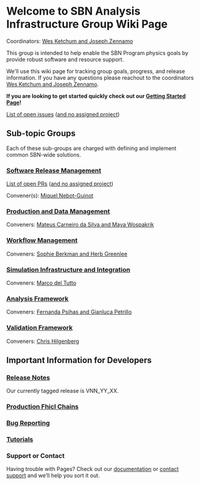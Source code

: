# Welcome to SBN Analysis Infrastructure Group Wiki Page

Coordinators: [Wes Ketchum and Joseph Zennamo](mailto:wketchum@fnal.gov,jaz8600@fnal.gov)

This group is intended to help enable the SBN Program physics goals by provide robust software and resource support. 

We'll use this wiki page for tracking group goals, progress, and release information. If you have any questions please reachout to the coordinators [Wes Ketchum and Joseph Zennamo](mailto:wketchum@fnal.gov,jaz8600@fnal.gov). 

**If you are looking to get started quickly check out our [Getting Started Page](gettingstarted.md)!**

[List of open issues](https://github.com/issues?q=is%3Aopen+is%3Aissue+org%3ASBNSoftware+archived%3Afalse) ([and no assigned project](https://github.com/issues?q=is%3Aopen+is%3Aissue+org%3ASBNSoftware+archived%3Afalse+no%3Aproject))

## Sub-topic Groups

Each of these sub-groups are charged with defining and implement common SBN-wide solutions.

### [Software Release Management](rm.md)

[List of open PRs](https://github.com/pulls?q=is%3Aopen+is%3Apr+org%3ASBNSoftware+archived%3Afalse) ([and no assigned project](https://github.com/pulls?q=is%3Aopen+is%3Apr+org%3ASBNSoftware+archived%3Afalse+no%3Aproject))

Convener(s): [Miquel Nebot-Guinot](mailto:)
<!-- Goal is to maintain high-quality releases of SBN-specific software packages -->

### [Production and Data Management](https://sbnsoftware.github.io/sbn/sbnprod_wiki/Wiki)

Conveners: [Mateus Carneiro da Silva and Maya Wospakrik](mailto:sbn-mc-prod@fnal.gov)

<!-- Work with SCD & SBN to maintain production & data-management schemes -->

### [Workflow Management](workflow.md)

Conveners: [Sophie Berkman and Herb Greenlee](mailto:)

<!-- Work with SCD & SBN to maintain production & data-management schemes -->

### [Simulation Infrastructure and Integration](sim.md)

Conveners: [Marco del Tutto](mailto:)

<!-- Develop infrastructure to support a data-driven detector simulation and maintain its consistent configuration -->

### [Analysis Framework](ana.md)

Conveners: [Fernanda Psihas and Gianluca Petrillo](mailto:)

<!-- Develops infrastructure to process & analyze data & MC in a consistent way. -->

### [Validation Framework](validation.md)

Conveners: [Chris Hilgenberg](mailto:)

<!-- Study and develop improved beamline simulations and uncertainties. -->

## Important Information for Developers

### [Release Notes](releasenote.md)

Our currently tagged release is VNN_YY_XX.

### [Production Fhicl Chains](prodfcl.md)

### [Bug Reporting](bug.md)

### [Tutorials](gettingstarted.md) 

### Support or Contact

Having trouble with Pages? Check out our [documentation](https://help.github.com/categories/github-pages-basics/) or [contact support](https://github.com/contact) and we’ll help you sort it out.
